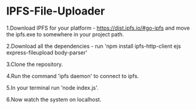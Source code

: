 # IPFS-File-Uploader

1.Download IPFS for your platform - https://dist.ipfs.io/#go-ipfs and move the ipfs.exe to somewhere in your project path.

2.Download all the dependencies 
    - run 'npm install ipfs-http-client ejs express-fileupload body-parser'
    
3.Clone the repository.

4.Run the command 'ipfs daemon' to connect to ipfs.

5.In your terminal run 'node index.js'.

6.Now watch the system on localhost.

